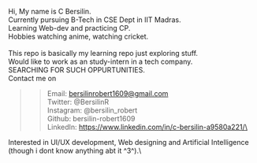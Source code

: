 Hi, My name is C Bersilin.\
Currently pursuing B-Tech in CSE Dept in IIT Madras.\
Learning Web-dev and practicing CP.\
Hobbies watching anime, watching cricket.\
\
This repo is basically my learning repo just exploring stuff. \
Would like to work as an study-intern in a tech company.\
SEARCHING FOR SUCH OPPURTUNITIES.\
Contact me on   
>>Email:      bersilinrobert1609@gmail.com\
>>Twitter:    @BersilinR\
>>Instagram:  @bersilin_robert\
>>Github:     bersilin-robert1609\
>>LinkedIn:   https://www.linkedin.com/in/c-bersilin-a9580a221/\

Interested in UI/UX development, Web designing and Artificial Intelligence (though i dont know anything abt it ^3^).\
